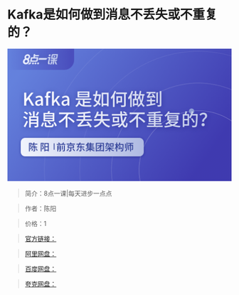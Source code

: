 # Kafka是如何做到消息不丢失或不重复的？

![img](../../assets/CioPOWDq4D-AEXMWAALD2_f99z4081.png)

> 简介：8点一课|每天进步一点点

> 作者：陈阳

> 价格：1

> [官方链接：]()

> [阿里网盘：]()

> [百度网盘：]()

> [夸克网盘：]()
